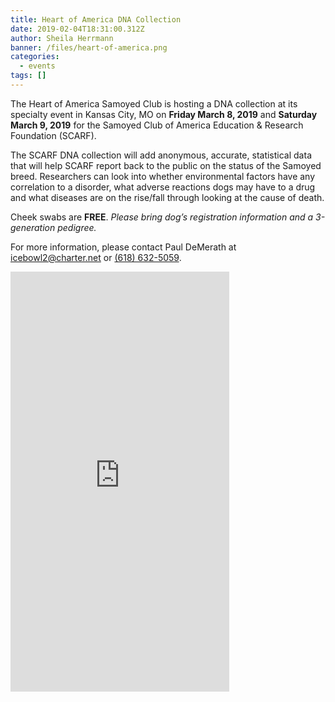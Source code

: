 ```yaml
---
title: Heart of America DNA Collection
date: 2019-02-04T18:31:00.312Z
author: Sheila Herrmann
banner: /files/heart-of-america.png
categories:
  - events
tags: []
---
```

The Heart of America Samoyed Club is hosting a DNA collection at its specialty event in Kansas City, MO on <i class="fa fa-calendar"></i> **Friday March 8, 2019** and <i class="fa fa-calendar"></i> **Saturday March 9, 2019** for the Samoyed Club of America Education & Research Foundation (SCARF).

The SCARF DNA collection will add anonymous, accurate, statistical data that will help SCARF report back to the public on the status of the Samoyed breed. Researchers can look into whether environmental factors have any correlation to a disorder, what adverse reactions dogs may have to a drug and what diseases are on the rise/fall through looking at the cause of death.

Cheek swabs are **FREE**. _Please bring dog’s registration information and a 3-generation pedigree._

For more information, please contact Paul DeMerath at [icebowl2@charter.net](mailto:icebowl2@charter.net) or [(618) 632-5059](tel:+1-618-632-5059).

<iframe src="https://www.facebook.com/plugins/post.php?href=https%3A%2F%2Fwww.facebook.com%2Fheartofamericasamoyedclub%2Fposts%2F1167596693416254&width=350&show_text=true&height=672&appId" width="350" height="672" style="border:none;overflow:hidden" scrolling="no" frameborder="0" allowTransparency="true" allow="encrypted-media"></iframe>
